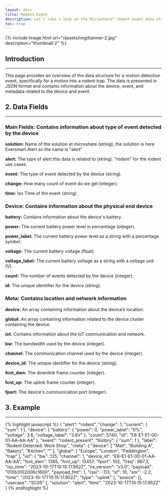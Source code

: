 ```yaml
---
layout: docs
title: Rodent Event
description: Let's take a look at the Microshare™ rodent event data structure.
toc: true
---
```





{% include image.html url="/assets/img/banner-2.jpg" description="thumbnail 2" %}

## Introduction
---------------------------------------

This page provides an overview of the data structure for a motion detection event, specifically for a motion into a rodent trap. The data is presented in JSON format and contains information about the device, event, and metadata related to the device and event. 
 

## 2. Data Fields
---------------------------------------


### Main Fields: Contains information about type of event detected by the device 

**solution:** Name of the solution at microshare (string), the solution is here Eversmart Alert so the name is "alert"

**alert:** The type of alert this data is related to (string). "rodent" for the rodent use cases.

**event:** The type of event detected by the device (string). 

**change:** How many count of event do we get (integer). 

**time:** Iso Time of the event (string). 


### Device: Contains information about the physical end device 

**battery:** Contains information about the device's battery. 

**power:** The current battery power level in percentage (integer). 

**power_label:** The current battery power level as a string with a percentage symbol. 

**voltage:** The current battery voltage (float). 

**voltage_label:** The current battery voltage as a string with a voltage unit (V). 

**count:** The number of events detected by the device (integer). 

**id:** The unique identifier for the device (string). 
 

### Meta: Contains location and network information 

**device:** An array containing information about the device’s location. 

**global:** An array containing information related to the device cluster containing the device. 

**iot:** Contains information about the IoT communication and network. 

**bw:** The bandwidth used by the device (integer). 

**channel:** The communication channel used by the device (integer). 

**device_id:** The unique identifier for the device (string). 

**fcnt_dwn:** The downlink frame counter (integer). 

**fcnt_up:** The uplink frame counter (integer). 

**fport:** The device's communication port (integer). 


## 3. Example
---------------------------------------


{% highlight javascript %}
{
    "alert": "rodent",
    "change": 1,
    "current": {
      "sum": 1
    },
    "device": {
      "battery": {
        "power": 0,
        "power_label": "0%",
        "voltage": 3.6,
        "voltage_label": "3.6V"
      },
      "count": 5740,
      "id": "E8-E1-E1-00-01-AA-AA-AA"
    },
    "event": "rodent_present",
    "history": {
      "sum": 1
    },
    "label": "Rodent Detected: Work Shop",
    "meta": {
      "device": [
        "Mall",
        "Building A",
        "Bakery",
        "Kitchen",
        ""
      ],
      "global": [
        "Europe",
        "London",
        "Paddington",
        "trap"
      ],
      "iot": {
        "bw": 125,
        "channel": 1,
        "device_id": "E8-E1-E1-00-01-AA-AA-AA",
        "fcnt_dwn": 1385,
        "fcnt_up": 13457,
        "fport": 102,
        "freq": 867.3,
        "iso_time": "2023-10-17T10:15:17.952Z",
        "ns_version": "v3.0",
        "payload": "010b3102006c1600",
        "payload_fmt": 1,
        "rssi": -113,
        "sf": 10,
        "snr": -2.2,
        "time": "2023-10-17T10:15:17.952Z",
        "type": "uplink"
      },
      "source": [],
      "usecase": "SC05"
     },
    "solution": "alert",
    "time": "2023-10-17T10:15:17.952Z"
  }
{% endhighlight %}
